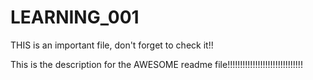 # LEARNING_001

THIS is an important file, don't forget to check it!!

This is the description for the AWESOME readme file!!!!!!!!!!!!!!!!!!!!!!!!!!!!!!

